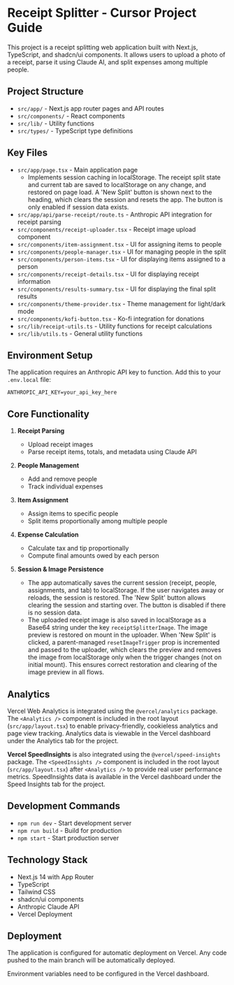 # Receipt Splitter - Cursor Project Guide

This project is a receipt splitting web application built with Next.js, TypeScript, and shadcn/ui components. It allows users to upload a photo of a receipt, parse it using Claude AI, and split expenses among multiple people.

## Project Structure

- `src/app/` - Next.js app router pages and API routes
- `src/components/` - React components
- `src/lib/` - Utility functions
- `src/types/` - TypeScript type definitions

## Key Files

- `src/app/page.tsx` - Main application page
  - Implements session caching in localStorage. The receipt split state and current tab are saved to localStorage on any change, and restored on page load. A 'New Split' button is shown next to the heading, which clears the session and resets the app. The button is only enabled if session data exists.
- `src/app/api/parse-receipt/route.ts` - Anthropic API integration for receipt parsing
- `src/components/receipt-uploader.tsx` - Receipt image upload component
- `src/components/item-assignment.tsx` - UI for assigning items to people
- `src/components/people-manager.tsx` - UI for managing people in the split
- `src/components/person-items.tsx` - UI for displaying items assigned to a person
- `src/components/receipt-details.tsx` - UI for displaying receipt information
- `src/components/results-summary.tsx` - UI for displaying the final split results
- `src/components/theme-provider.tsx` - Theme management for light/dark mode
- `src/components/kofi-button.tsx` - Ko-fi integration for donations
- `src/lib/receipt-utils.ts` - Utility functions for receipt calculations
- `src/lib/utils.ts` - General utility functions

## Environment Setup

The application requires an Anthropic API key to function. Add this to your `.env.local` file:

```
ANTHROPIC_API_KEY=your_api_key_here
```

## Core Functionality

1. **Receipt Parsing**

   - Upload receipt images
   - Parse receipt items, totals, and metadata using Claude API

2. **People Management**

   - Add and remove people
   - Track individual expenses

3. **Item Assignment**

   - Assign items to specific people
   - Split items proportionally among multiple people

4. **Expense Calculation**

   - Calculate tax and tip proportionally
   - Compute final amounts owed by each person

5. **Session & Image Persistence**

   - The app automatically saves the current session (receipt, people, assignments, and tab) to localStorage. If the user navigates away or reloads, the session is restored. The 'New Split' button allows clearing the session and starting over. The button is disabled if there is no session data.
   - The uploaded receipt image is also saved in localStorage as a Base64 string under the key `receiptSplitterImage`. The image preview is restored on mount in the uploader. When 'New Split' is clicked, a parent-managed `resetImageTrigger` prop is incremented and passed to the uploader, which clears the preview and removes the image from localStorage only when the trigger changes (not on initial mount). This ensures correct restoration and clearing of the image preview in all flows.

## Analytics

Vercel Web Analytics is integrated using the `@vercel/analytics` package. The `<Analytics />` component is included in the root layout (`src/app/layout.tsx`) to enable privacy-friendly, cookieless analytics and page view tracking. Analytics data is viewable in the Vercel dashboard under the Analytics tab for the project.

**Vercel SpeedInsights** is also integrated using the `@vercel/speed-insights` package. The `<SpeedInsights />` component is included in the root layout (`src/app/layout.tsx`) after `<Analytics />` to provide real user performance metrics. SpeedInsights data is available in the Vercel dashboard under the Speed Insights tab for the project.

## Development Commands

- `npm run dev` - Start development server
- `npm run build` - Build for production
- `npm start` - Start production server

## Technology Stack

- Next.js 14 with App Router
- TypeScript
- Tailwind CSS
- shadcn/ui components
- Anthropic Claude API
- Vercel Deployment

## Deployment

The application is configured for automatic deployment on Vercel. Any code pushed to the main branch will be automatically deployed.

Environment variables need to be configured in the Vercel dashboard.
